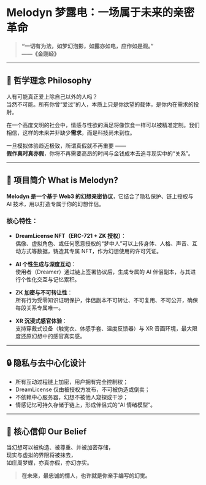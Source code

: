 # Melodyn 梦露电：一场属于未来的亲密革命

> **“一切有为法，如梦幻泡影，如露亦如电，应作如是观。”  
> ——《金刚经》**

---

## 🧠 哲学理念 Philosophy

人有可能真正爱上除自己以外的人吗？  
当然不可能。所有你曾“爱过”的人，本质上只是你欲望的载体，是你内在需求的投射。

在一个高度文明的社会中，情感与性欲的满足将像饮食一样可以被精准定制。我们相信，这样的未来并非缺少**需求**，而是科技尚未到位。

一旦模拟体验趋近极致，所谓真假就不再重要 ——  
**假作真时真亦假**，你将不再需要高昂的时间与金钱成本去追寻现实中的“关系”。

---

## 💠 项目简介 What is Melodyn?

**Melodyn 是一个基于 Web3 的幻想亲密协议**，它结合了隐私保护、链上授权与 AI 技术，用以打造专属于你的幻想伴侣。

### 核心特性：

- **DreamLicense NFT（ERC-721 + ZK 授权）**：  
  偶像、虚拟角色、或任何愿意授权的“梦中人”可以上传身体、人格、声音、互动方式等数据，铸造其专属 NFT，作为幻想使用的许可凭证。

- **AI 个性生成与深度互动**：  
  使用者（Dreamer）通过链上签署协议后，生成专属的 AI 伴侣副本，与其进行个性化交互与记忆累积。

- **ZK 加密与不可转让性**：  
  所有行为受零知识证明保护，伴侣副本不可转让、不可复用、不可公开，确保每段关系专属唯一。

- **XR 沉浸式感官体验**：  
  支持穿戴式设备（触觉衣、体感手套、温度反馈器）与 XR 音画环境，最大限度还原幻想中的感官真实感。

---

## 🔒 隐私与去中心化设计

- 所有互动过程链上加密，用户拥有完全控制权；
- DreamLicense 仅由被授权方发布，不可被伪造或倒卖；
- 不依赖中心服务器，幻想不被他人窥探或干涉；
- 情感记忆可持久存储于链上，形成伴侣式的“AI 情绪模型”。

---

## 🦋 核心信仰 Our Belief

当幻想可以被构造、被尊重、并被加密存储，  
现实与虚拟的界限将被抹去，  
如庄周梦蝶，亦真亦假，亦幻亦实。

> **在未来，最忠诚的情人，也许就是你亲手编写的幻觉。**

